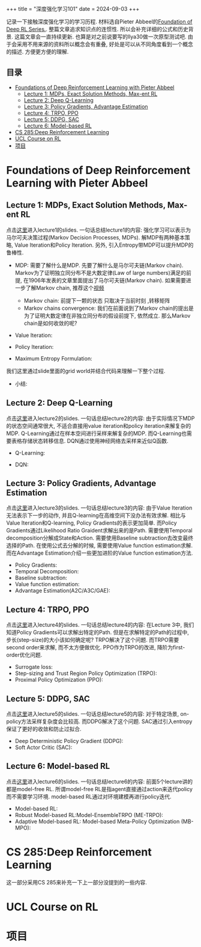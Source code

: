 +++
title = "深度强化学习101"
date = 2024-09-03
+++

记录一下接触深度强化学习的学习历程. 材料选自Pieter Abbeel的[Foundation of Deep RL Series.](https://www.youtube.com/watch?v=2GwBez0D20A). 整篇文章追求知识点的连惯性. 所以会补充详细的公式和历史背景. 这篇文章会一直持续更新. 也算是对之前说要写的llya30做一次原型测试吧. 由于会采用不用来源的资料所以概念会有重叠, 好处是可以从不同角度看到一个概念的描述. 方便更方便的理解.

## 目录

- [Foundations of Deep Reinforcement Learning with Pieter Abbeel](#foundations-of-deep-reinforcement-learning-with-pieter-abbeel)
  - [Lecture 1: MDPs, Exact Solution Methods, Max-ent RL](#lecture-1-mdps-exact-solution-methods-max-ent-rl)
  - [Lecture 2: Deep Q-Learning](#lecture-2-deep-q-learning)
  - [Lecture 3: Policy Gradients, Advantage Estimation](#lecture-3-policy-gradients-advantage-estimation)
  - [Lecture 4: TRPO, PPO](#lecture-4-trpo-ppo)
  - [Lecture 5: DDPG, SAC](#lecture-5-ddpg-sac)
  - [Lecture 6: Model-based RL](#lecture-6-model-based-rl)
- [CS 285:Deep Reinforcement Learning](#cs-285deep-reinforcement-learning)
- [UCL Course on RL](#ucl-course-on-rl)
- [项目](#项目)

<a id="foundations-of-deep-reinforcement-learning-with-pieter-abbeel"></a>
# Foundations of Deep Reinforcement Learning with Pieter Abbeel

<a id="lecture-1-mdps-exact-solution-methods-max-ent-rl"></a>
## Lecture 1: MDPs, Exact Solution Methods, Max-ent RL

点击[这里](https://www.dropbox.com/scl/fi/rvbpc40ozhstnwhk7h5b7/l1-mdps-exact-methods.pdf?rlkey=5bibe5t8cqmpm9dhth969iiq6&e=1&dl=0)进入lecture1的slides. 一句话总结lecture1的内容: 强化学习可以表示为马尔可夫决策过程(Markov Decision Processes, MDPs). 解MDP有两种基本策略, Value Iteration和Policy Iteration. 另外, 引入Entropy带MDP可以提升MDP的鲁棒性.

* MDP: 需要了解什么是MDP. 先要了解什么是马尔可夫链(Markov chain). Markov为了证明独立同分布不是大数定律(Law of large numbers)满足的前提, 在1906年发表的文章里面提出了马尔可夫链(Markov chain). 如果需要进一步了解Markov chain, 推荐这个[视频](https://www.youtube.com/watch?v=CIe869Rce2k)

  * Markov chain: 前提下一颗的状态 只取决于当前时刻 ,转移矩阵 
  * Markov chains convergence: 我们在前面说到了Markov chain的提出是为了证明大数定律在非独立同分布的假设前提下, 依然成立. 那么Markov chain是如何收敛的呢?


* Value Iteration:
* Policy Iteration:
* Maximum Entropy Formulation:


我们这里通过slide里面的grid world并结合代码来理解一下整个过程.

* 小结:

<a id="lecture-2-deep-q-learning"></a>
## Lecture 2: Deep Q-Learning

点击[这里](https://www.dropbox.com/scl/fi/rvbpc40ozhstnwhk7h5b7/l1-mdps-exact-methods.pdf?rlkey=5bibe5t8cqmpm9dhth969iiq6&e=1&dl=0)进入lecture2的slides. 一句话总结lecture2的内容: 由于实际情况下MDP的状态空间通常很大, 不适合直接用value iteration和policy iteration来解复杂的MDP. Q-Learning通过在样本空间进行采样来解复杂的MDP. 而Q-Learning也需要表格存储状态转移信息. DQN通过使用神经网络去采样来近似Q函数.

* Q-Learning:

* DQN:

<a id="lecture-3-policy-gradients-advantage-estimation"></a>
## Lecture 3: Policy Gradients, Advantage Estimation

点击[这里](https://www.dropbox.com/scl/fi/htn2r6ac807oluoxeihdt/l3-policy-gradient-and-advantage-estimation.pdf?rlkey=26hsbd5qvthb8ozq53vdfjrr4&e=1&dl=0)进入lecture3的slides. 一句话总结lecture3的内容: 由于Value Iteration无法表示下一步的动作, 并且Q-learning在高维空间下没办法有效求解. 相比与Value Iteration和Q-learning, Policy Gradients的表示更加简单. 而Policy Gradients通过Likelihood Ratio Graident求解出来的是Path. 需要使用Temporal decomposition分解成State和Action. 需要使用Baseline subtraction去改变最终选择的Path. 在使用公式去分解的时候, 需要使用Value function estimation求解. 而在Advantage Estimation介绍一些更加进阶的Value function estimation方法.


* Policy Gradients:
* Temporal Decomposition:
* Baseline subtraction:
* Value function estimation:
* Advantage Estimation(A2C/A3C/GAE):



<a id="lecture-4-trpo-ppo"></a>
## Lecture 4: TRPO, PPO

点击[这里](https://www.dropbox.com/scl/fi/z0ev7f53yoyilrkfl9jck/l4-TRPO-PPO.pdf?rlkey=1y8f0am0bpqyxysxq3adnkobu&e=1&dl=0)进入lecture4的slides. 一句话总结lecture4的内容: 在Lecture 3中, 我们知道Policy Gradients可以求解出特定的Path. 但是在求解特定的Path的过程中, 步长(step-size)的大小该如何确定呢? TRPO解决了这个问题. 而TRPO需要second order来求解, 而不太方便做优化. PPO作为TRPO的改进, 降阶为first-order优化问题.

* Surrogate loss: 
* Step-sizing and Trust Region Policy Optimization (TRPO):
* Proximal Policy Optimization (PPO):



<a id="lecture-5-ddpg-sac"></a>
## Lecture 5: DDPG, SAC

点击[这里](https://www.dropbox.com/scl/fi/302ef41a9929yvtedc77l/l5-DDPG-SAC.pdf?rlkey=xc21zgliwfjynjse1je8oo6mx&dl=0)进入lecture5的slides. 一句话总结lecture5的内容: 对于特定场景, on-policy方法采样复杂度会比较高. 而DDPG解决了这个问题. SAC通过引入entropy保证了更好的收敛和防止过拟合.

* Deep Deterministic Policy Gradient (DDPG):
* Soft Actor Critic (SAC):


<a id="lecture-6-model-based-rl"></a>
## Lecture 6: Model-based RL

点击[这里](https://www.dropbox.com/scl/fi/pnv0k74lbajh2uahoegwr/l6-model-based-rl.pdf?rlkey=psemgw6b6a4c4owmc16liyba0&dl=0)进入lecture6的slides. 一句话总结lecture6的内容: 前面5个lecture讲的都是model-free RL. 所谓model-free RL是指agent直接通过action来迭代policy而不需要学习环境.  model-based RL通过对环境建模再进行policy迭代.


* Model-based RL:
* Robust Model-based RL:Model-EnsembleTRPO (ME-TRPO):
* Adaptive Model-based RL: Model-based Meta-Policy Optimization (MB-MPO):

<a id="cs-285deep-reinforcement-learning"></a>
# CS 285:Deep Reinforcement Learning

这一部分采用CS 285来补充一下上一部分没提到的一些内容.


<a id="ucl-course-on-rl"></a>
# UCL Course on RL


<a id="项目"></a>
# 项目